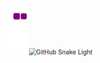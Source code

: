 ![snake gif](https://github.com/PeedroHenriquee/PeedroHenriquee/blob/output/github-contribution-grid-snake.gif)
![GitHub Snake Light](github-snake.svg#gh-light-mode-only)

